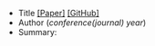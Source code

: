   <!-- Thanks for your pull request -->
  
  - Title [[Paper]](link) [[GitHub]](link)
  - Author (*conference(journal) year*)
  - Summary: 
